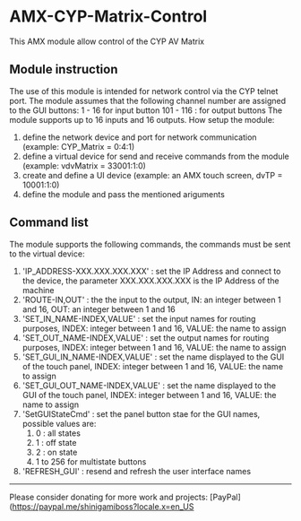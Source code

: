 # AMX-CYP-Matrix-Control

This AMX module allow control of the CYP AV Matrix

## Module instruction

The use of this module is intended for network control via the CYP telnet port.
The module assumes that the following channel number are assigned to the GUI buttons:
1 - 16 for input button
101 - 116 : for output buttons
The module supports up to 16 inputs and 16 outputs.
How setup the module:

1. define the network device and port for network communication (example: CYP_Matrix = 0:4:1)
2. define a virtual device for send and receive commands from the module (example: vdvMatrix = 33001:1:0)
3. create and define a UI device (example: an AMX touch screen, dvTP = 10001:1:0)
4. define the module and pass the mentioned ariguments

## Command list

The module supports the following commands, the commands must be sent to the virtual device:

1. 'IP_ADDRESS-XXX.XXX.XXX.XXX' : set the IP Address and connect to the device, the parameter XXX.XXX.XXX.XXX is the IP Address of the machine
2. 'ROUTE-IN,OUT' : the the input to the output, IN: an integer between 1 and 16, OUT: an integer between 1 and 16
3. 'SET_IN_NAME-INDEX,VALUE' : set the input names for routing purposes, INDEX: integer between 1 and 16, VALUE: the name to assign
4. 'SET_OUT_NAME-INDEX,VALUE' : set the output names for routing purposes, INDEX: integer between 1 and 16, VALUE: the name to assign
5. 'SET_GUI_IN_NAME-INDEX,VALUE' : set the name displayed to the GUI of the touch panel, INDEX: integer between 1 and 16, VALUE: the name to assign
6. 'SET_GUI_OUT_NAME-INDEX,VALUE' : set the name displayed to the GUI of the touch panel, INDEX: integer between 1 and 16, VALUE: the name to assign
7. 'SetGUIStateCmd' : set the panel button stae for the GUI names, possible values are:
   1. 0 : all states
   2. 1 : off state
   3. 2 : on state
   4. 1 to 256 for multistate buttons
8. 'REFRESH_GUI' : resend and refresh the user interface names

----------------------------------------------------------------------------------------------------------------
Please consider donating for more work and projects: [PayPal](<https://paypal.me/shinigamiboss?locale.x=en_US>
